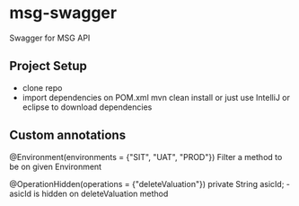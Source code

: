 # msg-swagger

Swagger for MSG API 

## Project Setup
- clone repo 
- import dependencies on POM.xml 
  mvn clean install or just use IntelliJ or eclipse to download dependencies

## Custom annotations 
   @Environment(environments = {"SIT", "UAT", "PROD"}) 
   Filter a method to be on given Environment 
   
   @OperationHidden(operations = {"deleteValuation"})
   private String asicId;
    - asicId is hidden on deleteValuation method




